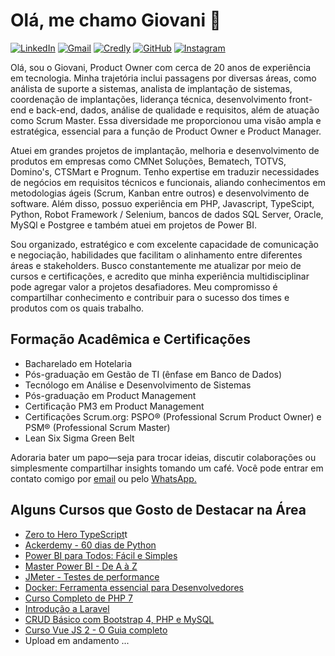 # Olá, me chamo Giovani 👋

[![LinkedIn](https://img.shields.io/badge/LinkedIn-0077B5?style=for-the-badge&logo=linkedin&logoColor=white)](https://www.linkedin.com/in/giovani-carvalho-p-pires/)
[![Gmail](https://img.shields.io/badge/Gmail-D14836?style=for-the-badge&logo=gmail&logoColor=white)](mailto:giovani.pires@gmail.com)
[![Credly](https://img.shields.io/badge/Credly-FF6B00?style=for-the-badge&logo=credly&logoColor=white)](https://www.credly.com/users/giovani-carvalho-pellegrini-pires)
[![GitHub](https://img.shields.io/badge/GitHub-100000?style=for-the-badge&logo=github&logoColor=white)](https://github.com/giovanipires)
[![Instagram](https://img.shields.io/badge/Instagram-E4405F?style=for-the-badge&logo=instagram&logoColor=white)](https://www.instagram.com/giovani_pires/)

<p>Olá, sou o Giovani, Product Owner com cerca de 20 anos de experiência em tecnologia. Minha trajetória inclui passagens por diversas áreas, como análista de suporte a sistemas, analista de implantação de sistemas, coordenação de implantações, liderança técnica, desenvolvimento front-end e back-end, dados, análise de qualidade e requisitos, além de atuação como Scrum Master. Essa diversidade me proporcionou uma visão ampla e estratégica, essencial para a função de Product Owner e Product Manager.</p>

<p>Atuei em grandes projetos de implantação, melhoria e desenvolvimento de produtos em empresas como CMNet Soluções, Bematech, TOTVS, Domino's, CTSMart e Prognum. Tenho expertise em traduzir necessidades de negócios em requisitos técnicos e funcionais, aliando conhecimentos em metodologias ágeis (Scrum, Kanban entre outros) e desenvolvimento de software. Além disso, possuo experiência em PHP, Javascript, TypeScipt, Python, Robot Framework / Selenium, bancos de dados SQL Server, Oracle, MySQl e Postgree e também atuei em projetos de Power BI.</p>

<p>Sou organizado, estratégico e com excelente capacidade de comunicação e negociação, habilidades que facilitam o alinhamento entre diferentes áreas e stakeholders. Busco constantemente me atualizar por meio de cursos e certificações, e acredito que minha experiência multidisciplinar pode agregar valor a projetos desafiadores. Meu compromisso é compartilhar conhecimento e contribuir para o sucesso dos times e produtos com os quais trabalho.</p>

<h2>Formação Acadêmica e Certificações</h2>

<ul>
    <li>Bacharelado em Hotelaria</li>
    <li>Pós-graduação em Gestão de TI (ênfase em Banco de Dados)</li>
    <li>Tecnólogo em Análise e Desenvolvimento de Sistemas</li>
    <li>Pós-graduação em Product Management</li>
    <li>Certificação PM3 em Product Management</li>
    <li>Certificações Scrum.org: PSPO® (Professional Scrum Product Owner) e PSM® (Professional Scrum Master)</li>
    <li>Lean Six Sigma Green Belt</li>
</ul>

<p>Adoraria bater um papo—seja para trocar ideias, discutir colaborações ou simplesmente compartilhar insights tomando um café. Você pode entrar em contato comigo por <a href="mailto:giovani.pires@gmail.com">email</a> ou pelo <a href="https://api.whatsapp.com/send?phone=5521998311543">WhatsApp.</a></p>

<h2>Alguns Cursos que Gosto de Destacar na Área</h2>

<ul>
    <li><a href="https://www.youtube.com/watch?v=u7K1sdnCv5Y&list=PLb2HQ45KP0Wsk-p_0c6ImqBAEFEY-LU9H" target="_blank">Zero to Hero TypeScript</a>t</li>
    <li><a href="https://pythondo0aohacking.club.hotmart.com/t" traget="_blank">Ackerdemy - 60 dias de Python</a></li>
    <li><a href="https://www.udemy.com/share/102Pi83@PfbmcIyUxSKT6-DVFr8hoenMK-n3vRS318boF3wOGeI_2IMSCnWQ8c9Xmd0yEF38/" traget="_blank">Power BI para Todos: Fácil e Simples</a></li>
    <li><a href="https://www.udemy.com/share/102bRG3@hMBuPGqZjm8XF4urnTojFl03dNp3VbwE6c014MvCtZ1Rl0DuWO4qV1hvfUBtv965/" traget="_blank">Master Power BI - De A à Z</a></li>
    <li><a href="https://www.udemy.com/share/1029fU3@sc4cmtWn-eWIOsxzp7ravM_845Xb5tUePXA_TXLKY3ez7VXa32jtowpDwlet8d5e/" traget="_blank">JMeter - Testes de performance</a></li>
    <li><a href="https://www.udemy.com/share/101WFA3@K8i-r5LOA2KZNdsjOhOSpQRgiZmX-SJlju8ALQqCi-xnfSg6s4FQ2Nr2beFsuTfJ/" traget="_blank">Docker: Ferramenta essencial para Desenvolvedores</a></li>
    <li><a href="https://www.udemy.com/share/101WH83@YAro4WQ59fopaPpA3gMIX8-_SMG5BvtvRMy7BlyH6kJeJe0ORE87BFRBEBFhLES9/" traget="_blank">Curso Completo de PHP 7</a></li>
    <li><a href="https://www.udemy.com/share/101wM23@4DtFMJV7NqEh-o3HI_y2T9QffRaBco2b3a9qRKLFfxPIZdWKMzFVBIjSB5kBidhx/" traget="_blank">Introdução a Laravel</a></li>
    <li><a href="https://www.udemy.com/share/101qQa3@eTWv84t2Ysc5SRtm-pYi_WX_bcL2xHBYYQVDzPFjWZwEa5jWMcONazlzyRpOoaZN/" traget="_blank">CRUD Básico com Bootstrap 4, <bold>PHP<bold> e MySQL</a></li>
    <li><a href="https://www.udemy.com/share/101Wwu3@RazB87HfmS42uErQK-nMljgn8JNoM8KTl7bUH4EQPvs3S_MXqC1BvihPualM1cn2/" traget="_blank">Curso Vue JS 2 - O Guia completo</a></li>
    <li>Upload em andamento ... </li>
</ul>
